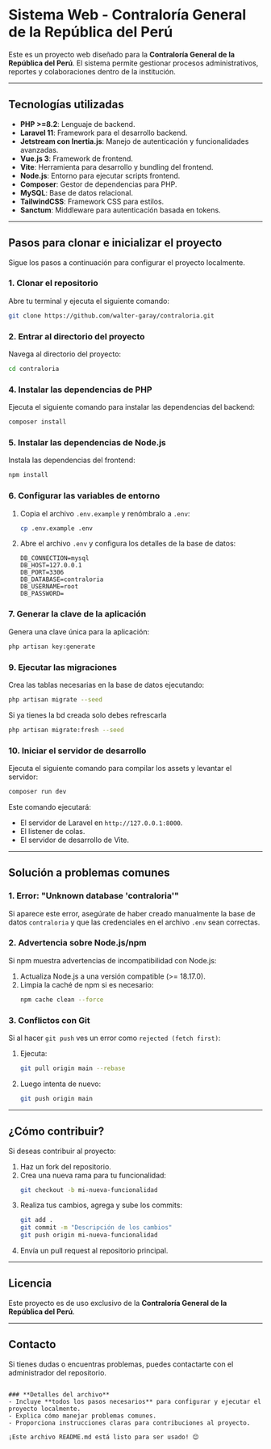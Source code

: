 # Sistema Web - Contraloría General de la República del Perú

Este es un proyecto web diseñado para la **Contraloría General de la República del Perú**. El sistema permite gestionar procesos administrativos, reportes y colaboraciones dentro de la institución.

---

## Tecnologías utilizadas

- **PHP >=8.2**: Lenguaje de backend.
- **Laravel 11**: Framework para el desarrollo backend.
- **Jetstream con Inertia.js**: Manejo de autenticación y funcionalidades avanzadas.
- **Vue.js 3**: Framework de frontend.
- **Vite**: Herramienta para desarrollo y bundling del frontend.
- **Node.js**: Entorno para ejecutar scripts frontend.
- **Composer**: Gestor de dependencias para PHP.
- **MySQL**: Base de datos relacional.
- **TailwindCSS**: Framework CSS para estilos.
- **Sanctum**: Middleware para autenticación basada en tokens.

---

## Pasos para clonar e inicializar el proyecto

Sigue los pasos a continuación para configurar el proyecto localmente.

### **1. Clonar el repositorio**
Abre tu terminal y ejecuta el siguiente comando:
```bash
git clone https://github.com/walter-garay/contraloria.git

```

### **2. Entrar al directorio del proyecto**
Navega al directorio del proyecto:
```bash
cd contraloria
```

### **4. Instalar las dependencias de PHP**
Ejecuta el siguiente comando para instalar las dependencias del backend:
```bash
composer install
```

### **5. Instalar las dependencias de Node.js**
Instala las dependencias del frontend:
```bash
npm install
```

### **6. Configurar las variables de entorno**
1. Copia el archivo `.env.example` y renómbralo a `.env`:
   ```bash
   cp .env.example .env
   ```

2. Abre el archivo `.env` y configura los detalles de la base de datos:
   ```env
   DB_CONNECTION=mysql
   DB_HOST=127.0.0.1
   DB_PORT=3306
   DB_DATABASE=contraloria
   DB_USERNAME=root
   DB_PASSWORD=
   ```

### **7. Generar la clave de la aplicación**
Genera una clave única para la aplicación:
```bash
php artisan key:generate
```

### **9. Ejecutar las migraciones**
Crea las tablas necesarias en la base de datos ejecutando:
```bash
php artisan migrate --seed
```
Si ya tienes la bd creada solo debes refrescarla
```bash
php artisan migrate:fresh --seed
```

### **10. Iniciar el servidor de desarrollo**
Ejecuta el siguiente comando para compilar los assets y levantar el servidor:
```bash
composer run dev
```

Este comando ejecutará:
- El servidor de Laravel en `http://127.0.0.1:8000`.
- El listener de colas.
- El servidor de desarrollo de Vite.

---

## Solución a problemas comunes

### **1. Error: "Unknown database 'contraloria'"**
Si aparece este error, asegúrate de haber creado manualmente la base de datos `contraloria` y que las credenciales en el archivo `.env` sean correctas.

### **2. Advertencia sobre Node.js/npm**
Si npm muestra advertencias de incompatibilidad con Node.js:
1. Actualiza Node.js a una versión compatible (>= 18.17.0).
2. Limpia la caché de npm si es necesario:
   ```bash
   npm cache clean --force
   ```

### **3. Conflictos con Git**
Si al hacer `git push` ves un error como `rejected (fetch first)`:
1. Ejecuta:
   ```bash
   git pull origin main --rebase
   ```
2. Luego intenta de nuevo:
   ```bash
   git push origin main
   ```

---

## ¿Cómo contribuir?

Si deseas contribuir al proyecto:
1. Haz un fork del repositorio.
2. Crea una nueva rama para tu funcionalidad:
   ```bash
   git checkout -b mi-nueva-funcionalidad
   ```
3. Realiza tus cambios, agrega y sube los commits:
   ```bash
   git add .
   git commit -m "Descripción de los cambios"
   git push origin mi-nueva-funcionalidad
   ```
4. Envía un pull request al repositorio principal.

---

## Licencia

Este proyecto es de uso exclusivo de la **Contraloría General de la República del Perú**.

---

## Contacto

Si tienes dudas o encuentras problemas, puedes contactarte con el administrador del repositorio.
```

### **Detalles del archivo**
- Incluye **todos los pasos necesarios** para configurar y ejecutar el proyecto localmente.
- Explica cómo manejar problemas comunes.
- Proporciona instrucciones claras para contribuciones al proyecto.

¡Este archivo README.md está listo para ser usado! 😊
